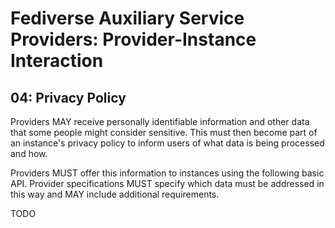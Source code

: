 # Fediverse Auxiliary Service Providers: Provider-Instance Interaction

## 04: Privacy Policy

Providers MAY receive personally identifiable information and other data
that some people might consider sensitive. This must then become part of
an instance's privacy policy to inform users of what data is being
processed and how.

Providers MUST offer this information to instances using the following
basic API. Provider specifications MUST specify which data must be
addressed in this way and MAY include additional requirements.

TODO
